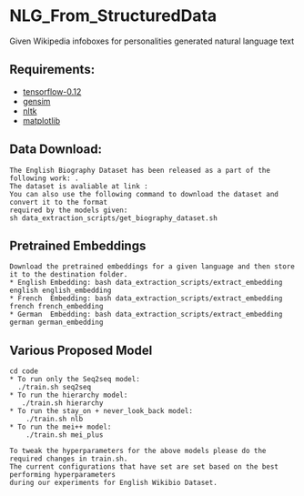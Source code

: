 # NLG_From_StructuredData
Given Wikipedia infoboxes for personalities generated natural language text


## Requirements:
* [tensorflow-0.12](https://www.tensorflow.org/versions/r0.12/get_started/os_setup)
* [gensim](https://pypi.python.org/pypi/gensim)
* [nltk](http://www.nltk.org/install.html)
* [matplotlib](https://matplotlib.org/users/installing.html)

## Data Download:
    The English Biography Dataset has been released as a part of the following work: .
    The dataset is avaliable at link : 
    You can also use the following command to download the dataset and convert it to the format
    required by the models given:
    sh data_extraction_scripts/get_biography_dataset.sh

## Pretrained Embeddings
    Download the pretrained embeddings for a given language and then store it to the destination folder. 
    * English Embedding: bash data_extraction_scripts/extract_embedding english english_embedding
    * French  Embedding: bash data_extraction_scripts/extract_embedding french french_embedding
    * German  Embedding: bash data_extraction_scripts/extract_embedding german german_embedding
    
    
## Various Proposed Model
    cd code
    * To run only the Seq2seq model:
      ./train.sh seq2seq
    * To run the hierarchy model:
       ./train.sh hierarchy 
    * To run the stay_on + never_look_back model:
        ./train.sh nlb
    * To run the mei++ model:
        ./train.sh mei_plus
   
    To tweak the hyperparameters for the above models please do the required changes in train.sh.
    The current configurations that have set are set based on the best performing hyperparameters
    during our experiments for English Wikibio Dataset. 
    

    
    
